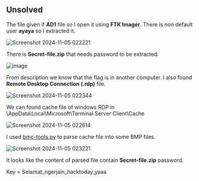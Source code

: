 ## Unsolved

The file given if **AD1** file so I open it using **FTK Imager**. There is non default user **ayaya** so I extracted it.

![Screenshot 2024-11-05 022221](https://github.com/user-attachments/assets/ffbd4d40-dbe4-41d7-878e-ca2461de65a9)

There is **Secret-file.zip** that needs password to be extracted.

![image](https://github.com/user-attachments/assets/0eeedf84-9403-4929-bd8a-48b54d2e5874)

From description we know that the flag is in another computer. I also found **Remote Desktop Connection (.rdp)** file.

![Screenshot 2024-11-05 022344](https://github.com/user-attachments/assets/27f55f7f-f5e2-40ff-ae60-10b9290f5532)

We can found cache file of windows RDP in \AppData\Local\Microsoft\Terminal Server Client\Cache

![Screenshot 2024-11-05 022614](https://github.com/user-attachments/assets/3038bc6b-84b5-4326-b34d-a79f39162ad5)

I used [bmc-tools.py](https://github.com/ANSSI-FR/bmc-tools) to parse cache file into some BMP files.

![Screenshot 2024-11-05 023221](https://github.com/user-attachments/assets/df41bc4f-ef43-448c-8fc5-d8cafd8e9afa)

It looks like the content of parsed file contain **Secret-file.zip** password.

Key = Selamat_ngerjain_hacktoday_yaaa
